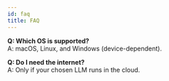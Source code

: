 ```yaml
---
id: faq
title: FAQ
---
```


**Q: Which OS is supported?**  
A: macOS, Linux, and Windows (device-dependent).

**Q: Do I need the internet?**  
A: Only if your chosen LLM runs in the cloud.
